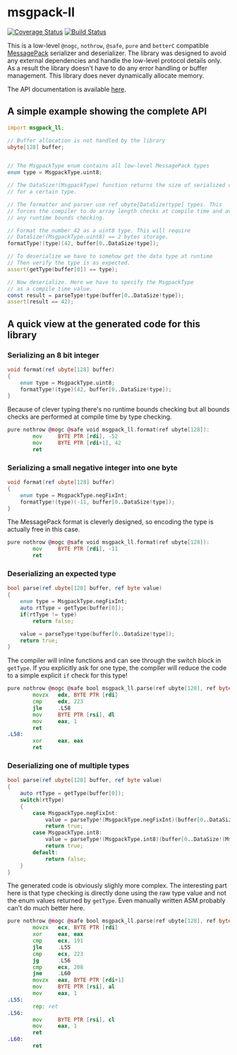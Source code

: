 msgpack-ll
==========

[![Coverage Status](https://coveralls.io/repos/github/jpf91/msgpack-ll/badge.svg?branch=master)](https://coveralls.io/github/jpf91/msgpack-ll?branch=master)
[![Build Status](https://travis-ci.org/jpf91/msgpack-ll.svg?branch=master)](https://travis-ci.org/jpf91/msgpack-ll)

This is a low-level `@nogc`, `nothrow`, `@safe`, `pure` and `betterC` compatible
[MessagePack](http://msgpack.org/) serializer and deserializer. The
library was designed to avoid any external dependencies and handle the low-level protocol
details only. As a result the library doesn't have to do any error handling or
buffer management. This library does never dynamically allocate memory.

The API documentation is available [here](https://jpf91.github.io/msgpack-ll/msgpack_ll.html).


A simple example showing the complete API
------------------------------------------

```d
import msgpack_ll;

// Buffer allocation is not handled by the library
ubyte[128] buffer;


// The MsgpackType enum contains all low-level MessagePack types
enum type = MsgpackType.uint8;

// The DataSize!(MsgpackType) function returns the size of serialized data
// for a certain type.

// The formatter and parser use ref ubyte[DataSize!type] types. This
// forces the compiler to do array length checks at compile time and avoid
// any runtime bounds checking.

// Format the number 42 as a uint8 type. This will require
// DataSize!(MsgpackType.uint8) == 2 bytes storage.
formatType!(type)(42, buffer[0..DataSize!type]);

// To deserialize we have to somehow get the data type at runtime
// Then verify the type is as expected.
assert(getType(buffer[0]) == type);

// Now deserialize. Here we have to specify the MsgpackType
// as a compile time value.
const result = parseType!type(buffer[0..DataSize!type]);
assert(result == 42);
```

A quick view at the generated code for this library
---------------------------------------------------

### Serializing an 8 bit integer ###

```d
void format(ref ubyte[128] buffer)
{
    enum type = MsgpackType.uint8;
    formatType!(type)(42, buffer[0..DataSize!type]);
}
```

Because of clever typing there's no runtime bounds checking but all bounds
checks are performed at compile time by type checking.
```asm
pure nothrow @nogc @safe void msgpack_ll.format(ref ubyte[128]):
        mov     BYTE PTR [rdi], -52
        mov     BYTE PTR [rdi+1], 42
        ret
```


### Serializing a small negative integer into one byte ###

```d
void format(ref ubyte[128] buffer)
{
    enum type = MsgpackType.negFixInt;
    formatType!(type)(-11, buffer[0..DataSize!type]);
}
```

The MessagePack format is cleverly designed, so encoding the type is actually free
in this case.
```asm
pure nothrow @nogc @safe void msgpack_ll.format(ref ubyte[128]):
        mov     BYTE PTR [rdi], -11
        ret
```

### Deserializing an expected type ###

```d
bool parse(ref ubyte[128] buffer, ref byte value)
{
    enum type = MsgpackType.negFixInt;
    auto rtType = getType(buffer[0]);
    if(rtType != type)
        return false;

    value = parseType!type(buffer[0..DataSize!type]);
    return true;
}
```

The compiler will inline functions and can see through the switch block in
`getType`. If you explicitly ask for one type, the compiler will reduce the
code to a simple explicit `if` check for this type!

```asm
pure nothrow @nogc @safe bool msgpack_ll.parse(ref ubyte[128], ref byte):
        movzx   edx, BYTE PTR [rdi]
        cmp     edx, 223
        jle     .L58
        mov     BYTE PTR [rsi], dl
        mov     eax, 1
        ret
.L58:
        xor     eax, eax
        ret
```

### Deserializing one of multiple types ###

```d
bool parse(ref ubyte[128] buffer, ref byte value)
{
    auto rtType = getType(buffer[0]);
    switch(rtType)
    {
        case MsgpackType.negFixInt:
            value = parseType!(MsgpackType.negFixInt)(buffer[0..DataSize!(MsgpackType.negFixInt)]);
            return true;
        case MsgpackType.int8:
            value = parseType!(MsgpackType.int8)(buffer[0..DataSize!(MsgpackType.int8)]);
            return true;
        default:
            return false;
    }
}
```

The generated code is obviously slighly more complex. The interesting part here
is that type checking is directly done using the raw type value and not the
enum values returned by `getType`. Even manually written ASM probably can't do
much better here.

```asm
pure nothrow @nogc @safe bool msgpack_ll.parse(ref ubyte[128], ref byte):
        movzx   ecx, BYTE PTR [rdi]
        xor     eax, eax
        cmp     ecx, 191
        jle     .L55
        cmp     ecx, 223
        jg      .L56
        cmp     ecx, 208
        jne     .L60
        movzx   eax, BYTE PTR [rdi+1]
        mov     BYTE PTR [rsi], al
        mov     eax, 1
.L55:
        rep; ret
.L56:
        mov     BYTE PTR [rsi], cl
        mov     eax, 1
        ret
.L60:
        ret
```
